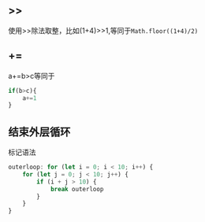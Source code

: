 ## >>
使用>>除法取整，比如(1+4)>>1,等同于`Math.floor((1+4)/2)`

## +=
a+=b>c等同于
```javascript
if(b>c){
    a+=1
}
```
## 结束外层循环
标记语法
```javascript
outerloop: for (let i = 0; i < 10; i++) {
	for (let j = 0; j < 10; j++) {
		if (i + j > 10) {
			break outerloop
		}
	}
}
```

